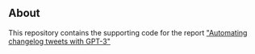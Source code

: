 ## About

This repository contains the supporting code for the
report ["Automating changelog tweets with GPT-3"](https://wandb.ai/parambharat/semplify/reports/Automating-changelog-tweets-with-GPT-3--VmlldzoyNjc5Mzk2)

